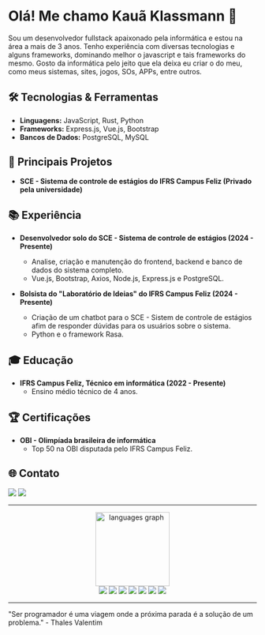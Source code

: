 # Olá! Me chamo Kauã Klassmann 👋

Sou um desenvolvedor fullstack apaixonado pela informática e estou na área a mais de 3 anos. Tenho experiência com diversas tecnologias e alguns frameworks, dominando melhor o javascript e tais frameworks do mesmo. Gosto da informática pelo jeito que ela deixa eu criar o do meu, como meus sistemas, sites, jogos, SOs, APPs, entre outros. 

## 🛠️ Tecnologias & Ferramentas

- **Linguagens:** JavaScript, Rust, Python
- **Frameworks:** Express.js, Vue.js, Bootstrap
- **Bancos de Dados:** PostgreSQL, MySQL

## 🔧 Principais Projetos

- **SCE - Sistema de controle de estágios do IFRS Campus Feliz (Privado pela universidade)**

## 📚 Experiência

- **Desenvolvedor solo do SCE - Sistema de controle de estágios (2024 - Presente)**
  - Analise, criação e manutenção do frontend, backend e banco de dados do sistema completo.
  - Vue.js, Bootstrap, Axios, Node.js, Express.js e PostgreSQL.

- **Bolsista do "Laboratório de Ideias" do IFRS Campus Feliz (2024 - Presente)**
  - Criação de um chatbot para o SCE - Sistem de controle de estágios afim de responder dúvidas para os usuários sobre o sistema.
  - Python e o framework Rasa.

## 🎓 Educação

- **IFRS Campus Feliz, Técnico em informática (2022 - Presente)**
  - Ensino médio técnico de 4 anos.

## 🏆 Certificações

- **OBI - Olimpíada brasileira de informática**
  - Top 50 na OBI disputada pelo IFRS Campus Feliz. 

## 🌐 Contato

<div> 
  <a href="https://www.linkedin.com/in/kau%C3%A3-da-cruz-klassmann" target="_blank"><img src="https://img.shields.io/badge/-LinkedIn-%230077B5?style=for-the-badge&logo=linkedin&logoColor=white" target="_blank"></a> 
  <a href = "mailto:kaua.klassmann661@gmail.com"><img src="https://img.shields.io/badge/-Gmail-%23333?style=for-the-badge&logo=gmail&logoColor=white" target="_blank"></a>
</div>

---

<div align="center">
  <img src="https://github-readme-stats.vercel.app/api/top-langs?username=Kaua-Klassmann&locale=en&hide_title=false&layout=compact&card_width=320&langs_count=5&theme=dracula&hide_border=false" height="150" alt="languages graph"  />
</div>

<div align="center">
  <img src="https://img.shields.io/badge/express.js-%23404d59.svg?style=for-the-badge&logo=express&logoColor=%2361DAFB">
  <img src="https://img.shields.io/badge/vuejs-%2335495e.svg?style=for-the-badge&logo=vuedotjs&logoColor=%234FC08D">
  <img src="https://img.shields.io/badge/Node.js-339933?style=for-the-badge&logo=nodedotjs&logoColor=white">
  <img src="https://img.shields.io/badge/javascript-%23323330.svg?style=for-the-badge&logo=javascript&logoColor=%23F7DF1E">
  <img src="https://img.shields.io/badge/postgres-%23316192.svg?style=for-the-badge&logo=postgresql&logoColor=white">
  <img src="https://img.shields.io/badge/Rust-000000?style=for-the-badge&logo=rust&logoColor=white">
  <img src="https://img.shields.io/badge/python-3670A0?style=for-the-badge&logo=python&logoColor=ffdd54">
</div>

---

"Ser programador é uma viagem onde a próxima parada é a solução de um problema." - Thales Valentim
